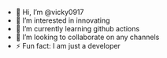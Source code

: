 - 👋 Hi, I’m @vicky0917
- 👀 I’m interested in innovating
- 🌱 I’m currently learning github actions
- 💞️ I’m looking to collaborate on any channels
- ⚡ Fun fact: I am just a developer

<!---
vicky0917/vicky0917 is a ✨ special ✨ repository because its `README.md` (this file) appears on your GitHub profile.
You can click the Preview link to take a look at your changes.
--->
